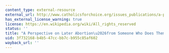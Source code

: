 ```yaml
---
content_type: external-resource
external_url: http://www.catholicsforchoice.org/issues_publications/a-perspective-on-later-abortion-from-someone-who-does-them/
has_external_license_warning: true
license: https://en.wikipedia.org/wiki/All_rights_reserved
status: ''
title: "A Perspective on Later Abortion\u2026from Someone Who Does Them"
uid: 3f732168-b4b5-47cc-bb7c-b955c85af602
wayback_url: ''
---
```

